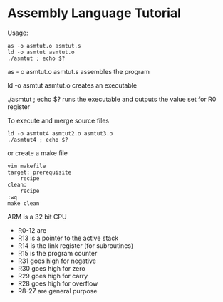 # Assembly Language Tutorial

Usage:
```shell
as -o asmtut.o asmtut.s
ld -o asmtut asmtut.o
./asmtut ; echo $?
```

as - o asmtut.o asmtut.s assembles the program


ld -o asmtut asmtut.o creates an executable



./asmtut ; echo $? runs the executable and outputs the value set for R0 register


To execute and merge source files

```shell
ld -o asmtut4 asmtut2.o asmtut3.o
./asmtut4 ; echo $?
```

or create a make file
```
vim makefile
target: prerequisite
    recipe
clean:
    recipe
:wq
make clean
```

ARM is a 32 bit CPU
- R0-12 are
- R13 is a pointer to the active stack
- R14 is the link register (for subroutines)
- R15 is the program counter
- R31 goes high for negative
- R30 goes high for zero
- R29 goes high for carry
- R28 goes high for overflow
- R8-27 are general purpose
